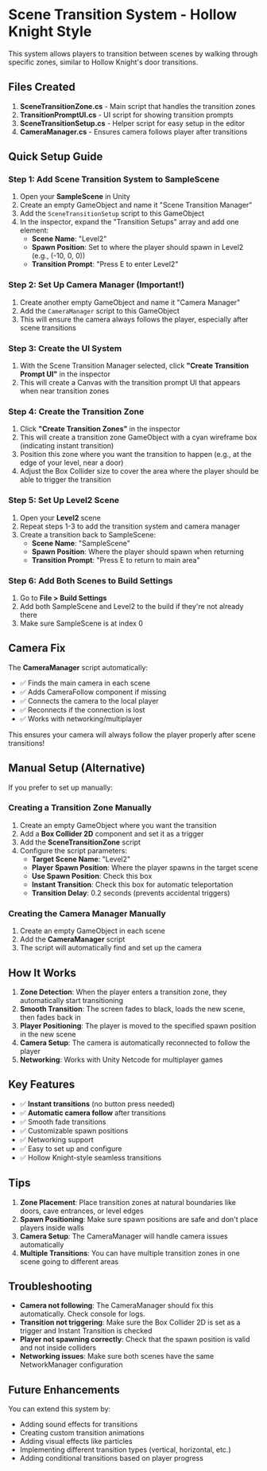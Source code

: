 # Scene Transition System - Hollow Knight Style

This system allows players to transition between scenes by walking through specific zones, similar to Hollow Knight's door transitions.

## Files Created

1. **SceneTransitionZone.cs** - Main script that handles the transition zones
2. **TransitionPromptUI.cs** - UI script for showing transition prompts
3. **SceneTransitionSetup.cs** - Helper script for easy setup in the editor
4. **CameraManager.cs** - Ensures camera follows player after transitions

## Quick Setup Guide

### Step 1: Add Scene Transition System to SampleScene

1. Open your **SampleScene** in Unity
2. Create an empty GameObject and name it "Scene Transition Manager"
3. Add the `SceneTransitionSetup` script to this GameObject
4. In the inspector, expand the "Transition Setups" array and add one element:
   - **Scene Name**: "Level2"
   - **Spawn Position**: Set to where the player should spawn in Level2 (e.g., (-10, 0, 0))
   - **Transition Prompt**: "Press E to enter Level2"

### Step 2: Set Up Camera Manager (Important!)

1. Create another empty GameObject and name it "Camera Manager"
2. Add the `CameraManager` script to this GameObject
3. This will ensure the camera always follows the player, especially after scene transitions

### Step 3: Create the UI System

1. With the Scene Transition Manager selected, click **"Create Transition Prompt UI"** in the inspector
2. This will create a Canvas with the transition prompt UI that appears when near transition zones

### Step 4: Create the Transition Zone

1. Click **"Create Transition Zones"** in the inspector
2. This will create a transition zone GameObject with a cyan wireframe box (indicating instant transition)
3. Position this zone where you want the transition to happen (e.g., at the edge of your level, near a door)
4. Adjust the Box Collider size to cover the area where the player should be able to trigger the transition

### Step 5: Set Up Level2 Scene

1. Open your **Level2** scene
2. Repeat steps 1-3 to add the transition system and camera manager
3. Create a transition back to SampleScene:
   - **Scene Name**: "SampleScene"
   - **Spawn Position**: Where the player should spawn when returning
   - **Transition Prompt**: "Press E to return to main area"

### Step 6: Add Both Scenes to Build Settings

1. Go to **File > Build Settings**
2. Add both SampleScene and Level2 to the build if they're not already there
3. Make sure SampleScene is at index 0

## Camera Fix

The **CameraManager** script automatically:
- ✅ Finds the main camera in each scene
- ✅ Adds CameraFollow component if missing
- ✅ Connects the camera to the local player
- ✅ Reconnects if the connection is lost
- ✅ Works with networking/multiplayer

This ensures your camera will always follow the player properly after scene transitions!

## Manual Setup (Alternative)

If you prefer to set up manually:

### Creating a Transition Zone Manually

1. Create an empty GameObject where you want the transition
2. Add a **Box Collider 2D** component and set it as a trigger
3. Add the **SceneTransitionZone** script
4. Configure the script parameters:
   - **Target Scene Name**: "Level2"
   - **Player Spawn Position**: Where the player spawns in the target scene
   - **Use Spawn Position**: Check this box
   - **Instant Transition**: Check this box for automatic teleportation
   - **Transition Delay**: 0.2 seconds (prevents accidental triggers)

### Creating the Camera Manager Manually

1. Create an empty GameObject in each scene
2. Add the **CameraManager** script
3. The script will automatically find and set up the camera

## How It Works

1. **Zone Detection**: When the player enters a transition zone, they automatically start transitioning
2. **Smooth Transition**: The screen fades to black, loads the new scene, then fades back in
3. **Player Positioning**: The player is moved to the specified spawn position in the new scene
4. **Camera Setup**: The camera is automatically reconnected to follow the player
5. **Networking**: Works with Unity Netcode for multiplayer games

## Key Features

- ✅ **Instant transitions** (no button press needed)
- ✅ **Automatic camera follow** after transitions
- ✅ Smooth fade transitions
- ✅ Customizable spawn positions
- ✅ Networking support
- ✅ Easy to set up and configure
- ✅ Hollow Knight-style seamless transitions

## Tips

1. **Zone Placement**: Place transition zones at natural boundaries like doors, cave entrances, or level edges
2. **Spawn Positioning**: Make sure spawn positions are safe and don't place players inside walls
3. **Camera Setup**: The CameraManager will handle camera issues automatically
4. **Multiple Transitions**: You can have multiple transition zones in one scene going to different areas

## Troubleshooting

- **Camera not following**: The CameraManager should fix this automatically. Check console for logs.
- **Transition not triggering**: Make sure the Box Collider 2D is set as a trigger and Instant Transition is checked
- **Player not spawning correctly**: Check that the spawn position is valid and not inside colliders
- **Networking issues**: Make sure both scenes have the same NetworkManager configuration

## Future Enhancements

You can extend this system by:
- Adding sound effects for transitions
- Creating custom transition animations
- Adding visual effects like particles
- Implementing different transition types (vertical, horizontal, etc.)
- Adding conditional transitions based on player progress 